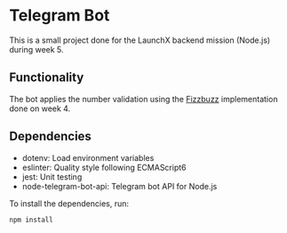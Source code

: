 # Telegram Bot

This is a small project done for the LaunchX backend mission (Node.js) during
week 5.

## Functionality

The bot applies the number validation using the 
[Fizzbuzz](https://github.com/mariel-rs/fizzbuzz) implementation done on week 4.

## Dependencies

- dotenv: Load environment variables
- eslinter: Quality style following ECMAScript6
- jest: Unit testing
- node-telegram-bot-api: Telegram bot API for Node.js

To install the dependencies, run:

```cmd
npm install
```